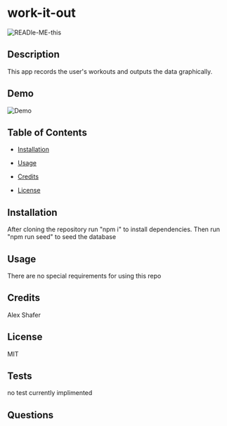 # work-it-out

![READle-ME-this](https://img.shields.io/github/last-commit/AlexShafer/work-it-out)

## Description

This app records the user's workouts and outputs the data graphically.

## Demo

![Demo](/demo/demo.gif)

## Table of Contents

* [Installation](#installation)

* [Usage](#usage)

* [Credits](#credits)

* [License](#license)

## Installation

After cloning the repository run "npm i" to install dependencies. Then run "npm run seed" to seed the database

## Usage

There are no special requirements for using this repo

## Credits

Alex Shafer

## License

MIT

## Tests

no test currently implimented

## Questions

